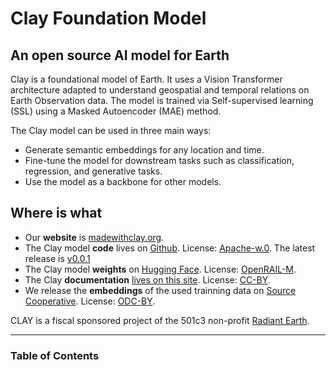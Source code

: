# Clay Foundation Model

## An open source AI model for Earth

Clay is a foundational model of Earth. It uses a Vision Transformer architecture adapted
to understand geospatial and temporal relations on Earth Observation data. The model is
trained via Self-supervised learning (SSL) using a Masked Autoencoder (MAE) method.

The Clay model can be used in three main ways:
- Generate semantic embeddings for any location and time.
- Fine-tune the model for downstream tasks such as classification, regression, and generative tasks.
- Use the model as a backbone for other models.


## Where is what

- Our **website** is [madewithclay.org](https://madewithclay.org).
- The Clay model **code** lives on [Github](https://github.com/Clay-foundation/model).
  License: [Apache-w.0](https://github.com/Clay-foundation/model/blob/main/LICENSE).
  The latest release is [v0.0.1](https://github.com/Clay-foundation/model/releases/tag/v0.0.1)
- The Clay model **weights**  on [Hugging Face](https://huggingface.co/made-with-clay/Clay/).
  License: [OpenRAIL-M](https://github.com/Clay-foundation/model/blob/main/LICENSE-MODEL.md).
- The Clay **documentation** [lives on this site](https://clay-foundation.github.io/model/index.html).
  License: [CC-BY](http://creativecommons.org/licenses/by/4.0/).
- We release the **embeddings** of the used trainning data on [Source Cooperative](https://beta.source.coop/repositories/clay/clay-model-v0-embeddings).
  License: [ODC-BY](https://opendatacommons.org/licenses/by/).

CLAY is a fiscal sponsored project of the 501c3 non-profit
[Radiant Earth](https://www.radiant.earth).

---
### Table of Contents

```{tableofcontents}
```
